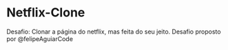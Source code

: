 # Netflix-Clone
Desafio: Clonar a página do netflix, mas feita do seu jeito. Desafio proposto por @felipeAguiarCode
